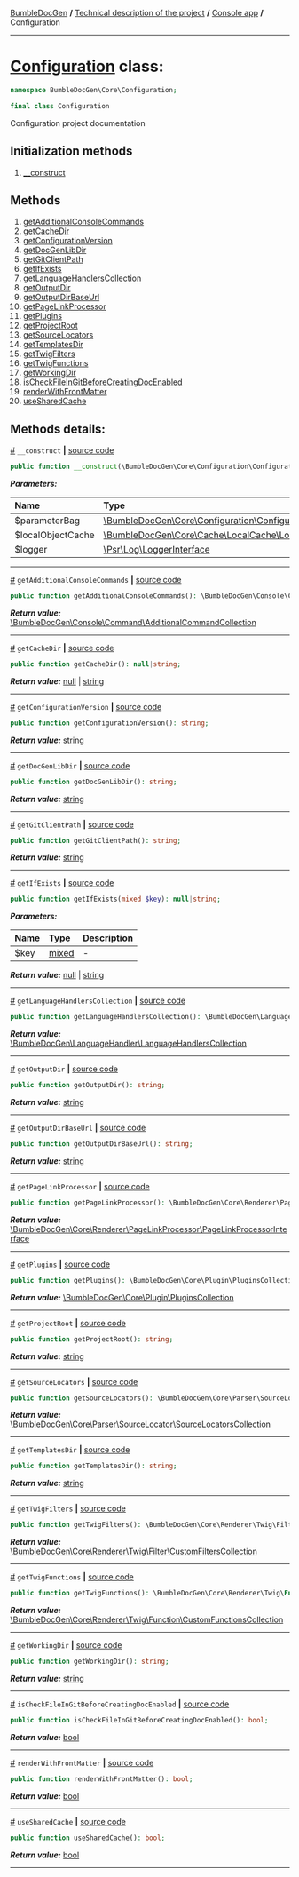 [BumbleDocGen](../../README.md) **/**
[Technical description of the project](../readme.md) **/**
[Console app](../05_console.md) **/**
Configuration

---


# [Configuration](https://github.com/bumble-tech/bumble-doc-gen/blob/master/src/Core/Configuration/Configuration.php#L30) class:

```php
namespace BumbleDocGen\Core\Configuration;

final class Configuration
```
Configuration project documentation

## Initialization methods

1. [__construct](#m-construct) 
## Methods

1. [getAdditionalConsoleCommands](#mgetadditionalconsolecommands) 
1. [getCacheDir](#mgetcachedir) 
1. [getConfigurationVersion](#mgetconfigurationversion) 
1. [getDocGenLibDir](#mgetdocgenlibdir) 
1. [getGitClientPath](#mgetgitclientpath) 
1. [getIfExists](#mgetifexists) 
1. [getLanguageHandlersCollection](#mgetlanguagehandlerscollection) 
1. [getOutputDir](#mgetoutputdir) 
1. [getOutputDirBaseUrl](#mgetoutputdirbaseurl) 
1. [getPageLinkProcessor](#mgetpagelinkprocessor) 
1. [getPlugins](#mgetplugins) 
1. [getProjectRoot](#mgetprojectroot) 
1. [getSourceLocators](#mgetsourcelocators) 
1. [getTemplatesDir](#mgettemplatesdir) 
1. [getTwigFilters](#mgettwigfilters) 
1. [getTwigFunctions](#mgettwigfunctions) 
1. [getWorkingDir](#mgetworkingdir) 
1. [isCheckFileInGitBeforeCreatingDocEnabled](#mischeckfileingitbeforecreatingdocenabled) 
1. [renderWithFrontMatter](#mrenderwithfrontmatter) 
1. [useSharedCache](#musesharedcache) 

## Methods details:

<a name="m-construct" href="#m-construct">#</a> `__construct`  **|** [source code](https://github.com/bumble-tech/bumble-doc-gen/blob/master/src/Core/Configuration/Configuration.php#L34)
```php
public function __construct(\BumbleDocGen\Core\Configuration\ConfigurationParameterBag $parameterBag, \BumbleDocGen\Core\Cache\LocalCache\LocalObjectCache $localObjectCache, \Psr\Log\LoggerInterface $logger);
```

***Parameters:***

| Name | Type | Description |
|:-|:-|:-|
$parameterBag | [\BumbleDocGen\Core\Configuration\ConfigurationParameterBag](https://github.com/bumble-tech/bumble-doc-gen/blob/master/src/Core/Configuration/ConfigurationParameterBag.php) | - |
$localObjectCache | [\BumbleDocGen\Core\Cache\LocalCache\LocalObjectCache](https://github.com/bumble-tech/bumble-doc-gen/blob/master/src/Core/Cache/LocalCache/LocalObjectCache.php) | - |
$logger | [\Psr\Log\LoggerInterface](https://github.com/php-fig/log/blob/master/src/LoggerInterface.php) | - |

---

<a name="mgetadditionalconsolecommands" href="#mgetadditionalconsolecommands">#</a> `getAdditionalConsoleCommands`  **|** [source code](https://github.com/bumble-tech/bumble-doc-gen/blob/master/src/Core/Configuration/Configuration.php#L377)
```php
public function getAdditionalConsoleCommands(): \BumbleDocGen\Console\Command\AdditionalCommandCollection;
```

***Return value:*** [\BumbleDocGen\Console\Command\AdditionalCommandCollection](https://github.com/bumble-tech/bumble-doc-gen/blob/master/src/Console/Command/AdditionalCommandCollection.php)

---

<a name="mgetcachedir" href="#mgetcachedir">#</a> `getCacheDir`  **|** [source code](https://github.com/bumble-tech/bumble-doc-gen/blob/master/src/Core/Configuration/Configuration.php#L205)
```php
public function getCacheDir(): null|string;
```

***Return value:*** [null](https://www.php.net/manual/en/language.types.null.php) | [string](https://www.php.net/manual/en/language.types.string.php)

---

<a name="mgetconfigurationversion" href="#mgetconfigurationversion">#</a> `getConfigurationVersion`  **|** [source code](https://github.com/bumble-tech/bumble-doc-gen/blob/master/src/Core/Configuration/Configuration.php#L42)
```php
public function getConfigurationVersion(): string;
```

***Return value:*** [string](https://www.php.net/manual/en/language.types.string.php)

---

<a name="mgetdocgenlibdir" href="#mgetdocgenlibdir">#</a> `getDocGenLibDir`  **|** [source code](https://github.com/bumble-tech/bumble-doc-gen/blob/master/src/Core/Configuration/Configuration.php#L367)
```php
public function getDocGenLibDir(): string;
```

***Return value:*** [string](https://www.php.net/manual/en/language.types.string.php)

---

<a name="mgetgitclientpath" href="#mgetgitclientpath">#</a> `getGitClientPath`  **|** [source code](https://github.com/bumble-tech/bumble-doc-gen/blob/master/src/Core/Configuration/Configuration.php#L256)
```php
public function getGitClientPath(): string;
```

***Return value:*** [string](https://www.php.net/manual/en/language.types.string.php)

---

<a name="mgetifexists" href="#mgetifexists">#</a> `getIfExists`  **|** [source code](https://github.com/bumble-tech/bumble-doc-gen/blob/master/src/Core/Configuration/Configuration.php#L395)
```php
public function getIfExists(mixed $key): null|string;
```

***Parameters:***

| Name | Type | Description |
|:-|:-|:-|
$key | [mixed](https://www.php.net/manual/en/language.types.mixed.php) | - |

***Return value:*** [null](https://www.php.net/manual/en/language.types.null.php) | [string](https://www.php.net/manual/en/language.types.string.php)

---

<a name="mgetlanguagehandlerscollection" href="#mgetlanguagehandlerscollection">#</a> `getLanguageHandlersCollection`  **|** [source code](https://github.com/bumble-tech/bumble-doc-gen/blob/master/src/Core/Configuration/Configuration.php#L166)
```php
public function getLanguageHandlersCollection(): \BumbleDocGen\LanguageHandler\LanguageHandlersCollection;
```

***Return value:*** [\BumbleDocGen\LanguageHandler\LanguageHandlersCollection](https://github.com/bumble-tech/bumble-doc-gen/blob/master/src/LanguageHandler/LanguageHandlersCollection.php)

---

<a name="mgetoutputdir" href="#mgetoutputdir">#</a> `getOutputDir`  **|** [source code](https://github.com/bumble-tech/bumble-doc-gen/blob/master/src/Core/Configuration/Configuration.php#L112)
```php
public function getOutputDir(): string;
```

***Return value:*** [string](https://www.php.net/manual/en/language.types.string.php)

---

<a name="mgetoutputdirbaseurl" href="#mgetoutputdirbaseurl">#</a> `getOutputDirBaseUrl`  **|** [source code](https://github.com/bumble-tech/bumble-doc-gen/blob/master/src/Core/Configuration/Configuration.php#L150)
```php
public function getOutputDirBaseUrl(): string;
```

***Return value:*** [string](https://www.php.net/manual/en/language.types.string.php)

---

<a name="mgetpagelinkprocessor" href="#mgetpagelinkprocessor">#</a> `getPageLinkProcessor`  **|** [source code](https://github.com/bumble-tech/bumble-doc-gen/blob/master/src/Core/Configuration/Configuration.php#L238)
```php
public function getPageLinkProcessor(): \BumbleDocGen\Core\Renderer\PageLinkProcessor\PageLinkProcessorInterface;
```

***Return value:*** [\BumbleDocGen\Core\Renderer\PageLinkProcessor\PageLinkProcessorInterface](https://github.com/bumble-tech/bumble-doc-gen/blob/master/src/Core/Renderer/PageLinkProcessor/PageLinkProcessorInterface.php)

---

<a name="mgetplugins" href="#mgetplugins">#</a> `getPlugins`  **|** [source code](https://github.com/bumble-tech/bumble-doc-gen/blob/master/src/Core/Configuration/Configuration.php#L187)
```php
public function getPlugins(): \BumbleDocGen\Core\Plugin\PluginsCollection;
```

***Return value:*** [\BumbleDocGen\Core\Plugin\PluginsCollection](https://github.com/bumble-tech/bumble-doc-gen/blob/master/src/Core/Plugin/PluginsCollection.php)

---

<a name="mgetprojectroot" href="#mgetprojectroot">#</a> `getProjectRoot`  **|** [source code](https://github.com/bumble-tech/bumble-doc-gen/blob/master/src/Core/Configuration/Configuration.php#L50)
```php
public function getProjectRoot(): string;
```

***Return value:*** [string](https://www.php.net/manual/en/language.types.string.php)

---

<a name="mgetsourcelocators" href="#mgetsourcelocators">#</a> `getSourceLocators`  **|** [source code](https://github.com/bumble-tech/bumble-doc-gen/blob/master/src/Core/Configuration/Configuration.php#L66)
```php
public function getSourceLocators(): \BumbleDocGen\Core\Parser\SourceLocator\SourceLocatorsCollection;
```

***Return value:*** [\BumbleDocGen\Core\Parser\SourceLocator\SourceLocatorsCollection](https://github.com/bumble-tech/bumble-doc-gen/blob/master/src/Core/Parser/SourceLocator/SourceLocatorsCollection.php)

---

<a name="mgettemplatesdir" href="#mgettemplatesdir">#</a> `getTemplatesDir`  **|** [source code](https://github.com/bumble-tech/bumble-doc-gen/blob/master/src/Core/Configuration/Configuration.php#L84)
```php
public function getTemplatesDir(): string;
```

***Return value:*** [string](https://www.php.net/manual/en/language.types.string.php)

---

<a name="mgettwigfilters" href="#mgettwigfilters">#</a> `getTwigFilters`  **|** [source code](https://github.com/bumble-tech/bumble-doc-gen/blob/master/src/Core/Configuration/Configuration.php#L295)
```php
public function getTwigFilters(): \BumbleDocGen\Core\Renderer\Twig\Filter\CustomFiltersCollection;
```

***Return value:*** [\BumbleDocGen\Core\Renderer\Twig\Filter\CustomFiltersCollection](https://github.com/bumble-tech/bumble-doc-gen/blob/master/src/Core/Renderer/Twig/Filter/CustomFiltersCollection.php)

---

<a name="mgettwigfunctions" href="#mgettwigfunctions">#</a> `getTwigFunctions`  **|** [source code](https://github.com/bumble-tech/bumble-doc-gen/blob/master/src/Core/Configuration/Configuration.php#L272)
```php
public function getTwigFunctions(): \BumbleDocGen\Core\Renderer\Twig\Function\CustomFunctionsCollection;
```

***Return value:*** [\BumbleDocGen\Core\Renderer\Twig\Function\CustomFunctionsCollection](https://github.com/bumble-tech/bumble-doc-gen/blob/master/src/Core/Renderer/Twig/Function/CustomFunctionsCollection.php)

---

<a name="mgetworkingdir" href="#mgetworkingdir">#</a> `getWorkingDir`  **|** [source code](https://github.com/bumble-tech/bumble-doc-gen/blob/master/src/Core/Configuration/Configuration.php#L358)
```php
public function getWorkingDir(): string;
```

***Return value:*** [string](https://www.php.net/manual/en/language.types.string.php)

---

<a name="mischeckfileingitbeforecreatingdocenabled" href="#mischeckfileingitbeforecreatingdocenabled">#</a> `isCheckFileInGitBeforeCreatingDocEnabled`  **|** [source code](https://github.com/bumble-tech/bumble-doc-gen/blob/master/src/Core/Configuration/Configuration.php#L344)
```php
public function isCheckFileInGitBeforeCreatingDocEnabled(): bool;
```

***Return value:*** [bool](https://www.php.net/manual/en/language.types.boolean.php)

---

<a name="mrenderwithfrontmatter" href="#mrenderwithfrontmatter">#</a> `renderWithFrontMatter`  **|** [source code](https://github.com/bumble-tech/bumble-doc-gen/blob/master/src/Core/Configuration/Configuration.php#L330)
```php
public function renderWithFrontMatter(): bool;
```

***Return value:*** [bool](https://www.php.net/manual/en/language.types.boolean.php)

---

<a name="musesharedcache" href="#musesharedcache">#</a> `useSharedCache`  **|** [source code](https://github.com/bumble-tech/bumble-doc-gen/blob/master/src/Core/Configuration/Configuration.php#L316)
```php
public function useSharedCache(): bool;
```

***Return value:*** [bool](https://www.php.net/manual/en/language.types.boolean.php)

---
